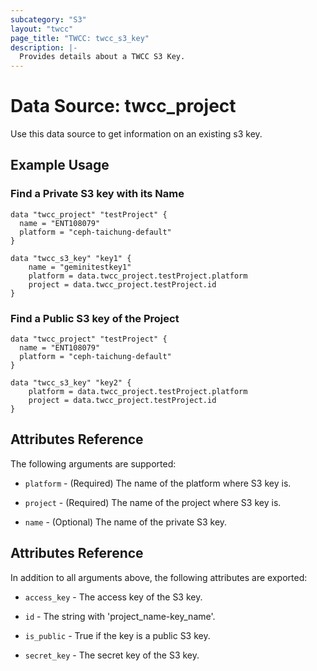 ```yaml
---
subcategory: "S3"
layout: "twcc"
page_title: "TWCC: twcc_s3_key"
description: |-
  Provides details about a TWCC S3 Key.
---
```


# Data Source: twcc_project

Use this data source to get information on an existing s3 key.

## Example Usage

### Find a Private S3 key with its Name

```hcl
data "twcc_project" "testProject" {
  name = "ENT108079"
  platform = "ceph-taichung-default"
}

data "twcc_s3_key" "key1" {
    name = "geminitestkey1"
    platform = data.twcc_project.testProject.platform
    project = data.twcc_project.testProject.id
}
```

### Find a Public S3 key of the Project

```hcl
data "twcc_project" "testProject" {
  name = "ENT108079"
  platform = "ceph-taichung-default"
}

data "twcc_s3_key" "key2" {
    platform = data.twcc_project.testProject.platform
    project = data.twcc_project.testProject.id
}
```

## Attributes Reference

The following arguments are supported:

* `platform` - (Required) The name of the platform where S3 key is.

* `project` - (Required) The name of the project where S3 key is.

* `name` - (Optional) The name of the private S3 key.

## Attributes Reference

In addition to all arguments above, the following attributes are exported:

* `access_key` - The access key of the S3 key.

* `id` - The string with 'project_name-key_name'.

* `is_public` - True if the key is a public S3 key.

* `secret_key` - The secret key of the S3 key.
